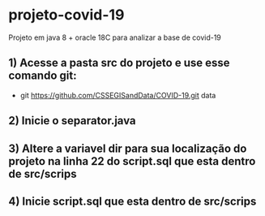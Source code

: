 # projeto-covid-19

Projeto em java 8 + oracle 18C para analizar a base de covid-19

## 1) Acesse a pasta src do projeto e use esse comando git:
 - git https://github.com/CSSEGISandData/COVID-19.git data
 
## 2) Inicie o separator.java
## 3) Altere a variavel dir para sua localização do projeto na linha 22 do script.sql que esta dentro de src/scrips
## 4) Inicie script.sql que esta dentro de src/scrips
